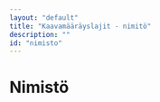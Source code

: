 ```yaml
---
layout: "default"
title: "Kaavamääräyslajit - nimitö"
description: ""
id: "nimisto"
---
```

# Nimistö